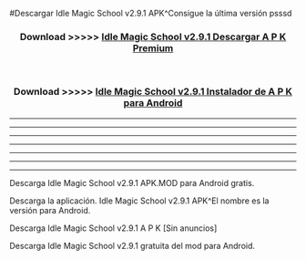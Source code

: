 #Descargar Idle Magic School v2.9.1 APK^Consigue la última versión psssd



<div align="center">
<h3>Download >>>>> <a href="https://es-sites.web.app/?es= Idle Magic School v2.9.1">Idle Magic School v2.9.1 Descargar A P K Premium</a></h3><br>

<h3>Download >>>>> <a href="https://es-sites.web.app/?es= Idle Magic School v2.9.1">Idle Magic School v2.9.1 Instalador de A P K para Android</a></h3>
</div>


----------------------------------------------------------

----------------------------------------------------------

----------------------------------------------------------

----------------------------------------------------------

----------------------------------------------------------

----------------------------------------------------------

----------------------------------------------------------

Descarga Idle Magic School v2.9.1 APK.MOD para Android gratis.

Descarga la aplicación. Idle Magic School v2.9.1 APK^El nombre es la versión para Android.

Descarga Idle Magic School v2.9.1 A P K [Sin anuncios]

Descarga Idle Magic School v2.9.1 gratuita del mod para Android.


